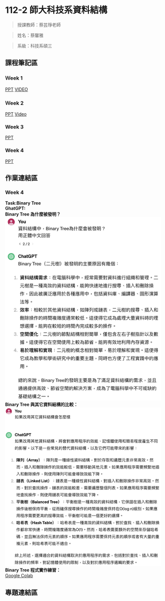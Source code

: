 112-2 師大科技系資料結構
=============


>授課教師：蔡芸琤老師

>姓名：蔡馨雅

>系級：科技系碩三

課程筆記區
-------------
### Ｗeek 1
[PPT](https://docs.google.com/presentation/d/1XHngMihySFJdtavwBlt0JdG-9lrJmFY4-YDZOrP1eQU/edit#slide=id.p)
[VIDEO](https://moodle3.ntnu.edu.tw/mod/url/view.php?id=750777)

### Ｗeek 2
[PPT](https://docs.google.com/presentation/d/1wX0zNiCGibklyF9yY145saurS7IyRvZY9_JwT1LnBas/edit#slide=id.g2bb9efdea17_0_215)
[Video](https://moodle3.ntnu.edu.tw/mod/url/view.php?id=760154)

### Week 3
[PPT](https://docs.google.com/presentation/d/1E356joF2_dOmema7ki1Fh5rJ2l87XD-QU7xwpk_cbTY/edit#slide=id.p)

### Week 4
[PPT](https://docs.google.com/presentation/d/1vwAhugIA8sGYY335p7dOT2ksgsXzp9ofk44BS7vOpy4/edit#slide=id.p)

作業連結區
-------------
### Week 4
**Task:Binary Tree** \
**GhatGPT:** \
**Binary Tree 為什麼被發明？** \
![Error](BinaryTree.png "Binary Tree 為什麼被發明") \
**Binary Tree 與其它資料結構的比較：** \
![Error](Comparison.png "Binary Tree 與其它資料結構的比較") \
**Binary Tree 程式實作練習：** \
[Google Colab](https://colab.research.google.com/drive/1J3FEhZxwMUc6RJOhiQso_OJkQ_dprNpO?usp=sharing)

專題連結區
-------------
